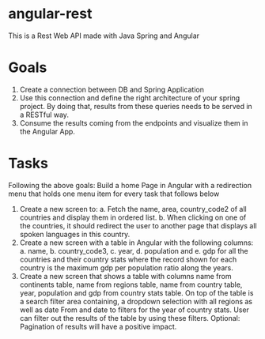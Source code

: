 # angular-rest
This is a Rest Web API made with Java Spring and Angular

# Goals
1. Create a connection between DB and Spring Application
2. Use this connection and define the right architecture of your spring project. By doing that,
results from these queries needs to be served in a RESTful way.
3. Consume the results coming from the endpoints and visualize them in the Angular App.
   
# Tasks
Following the above goals:
Build a home Page in Angular with a redirection menu that holds one menu item for every task that
follows below
1. Create a new screen to:
a. Fetch the name, area, country_code2 of all countries and display them in ordered
list.
b. When clicking on one of the countries, it should redirect the user to another page
that displays all spoken languages in this country.
2. Create a new screen with a table in Angular with the following columns:
a. name,
b. country_code3,
c. year,
d. population and
e. gdp
for all the countries and their country stats where the record shown for each country is the maximum
gdp per population ratio along the years.
3. Create a new screen that shows a table with columns name from continents table, name from
regions table, name from country table, year, population and gdp from country stats table. On
top of the table is a search filter area containing, a dropdown selection with all regions as well
as date From and date to filters for the year of country stats. User can filter out the results of
the table by using these filters.
Optional: Pagination of results will have a positive impact.
